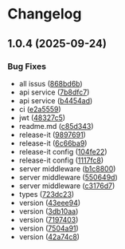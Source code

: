# Changelog

## 1.0.4 (2025-09-24)

### Bug Fixes

* all issus ([868bd6b](https://github.com/Alyvro/api-service/commit/868bd6bfa3c2983f5c683a26d26ed1e15456a9a2))
* api service ([7b8dfc7](https://github.com/Alyvro/api-service/commit/7b8dfc717e84e79dd492a76aecfa570cc22985df))
* api service ([b4454ad](https://github.com/Alyvro/api-service/commit/b4454ad8c08758d4c1f88a6c1554ac9784edebbb))
* ci ([e2a5559](https://github.com/Alyvro/api-service/commit/e2a555958916dcea2ec6323fd398674970e96364))
* jwt ([48327c5](https://github.com/Alyvro/api-service/commit/48327c5ef6753bd7200017d63bde8d251067aa6f))
* readme.md ([c85d343](https://github.com/Alyvro/api-service/commit/c85d3432c9e825bb5b5eff5fe724f3c15b07d3f9))
* release-it ([9897691](https://github.com/Alyvro/api-service/commit/9897691bf58475b1a4ecbc912617fe88cd50ea8c))
* release-it ([6c66ba9](https://github.com/Alyvro/api-service/commit/6c66ba9b2083e2906d1fff6965e7527a6db8492f))
* release-it config ([104fe22](https://github.com/Alyvro/api-service/commit/104fe224738d96113a7837f693fdb67eb5c4a179))
* release-it config ([1117fc8](https://github.com/Alyvro/api-service/commit/1117fc86acb980b1786fe73a43829dde2b3958ad))
* server middleware ([b1c8800](https://github.com/Alyvro/api-service/commit/b1c8800e092f23506057e400385f2591ae91d384))
* server middleware ([550649d](https://github.com/Alyvro/api-service/commit/550649de62b50605f2309de1f1a15e6b5920a214))
* server middleware ([c3176d7](https://github.com/Alyvro/api-service/commit/c3176d724f4a17b1a392d4a0b20326221634d56a))
* types ([723dc23](https://github.com/Alyvro/api-service/commit/723dc231e080bca1a05b5b7d305700d1e57d4722))
* version ([43eee94](https://github.com/Alyvro/api-service/commit/43eee945a6d5f75cba4f54bade495722f24500d0))
* version ([3db10aa](https://github.com/Alyvro/api-service/commit/3db10aafbce9a029617723cd0ad4e86c57c8d060))
* version ([7197403](https://github.com/Alyvro/api-service/commit/719740395bd6f88abbb1350a17ce35f359ebed8b))
* version ([7504a91](https://github.com/Alyvro/api-service/commit/7504a91f1e8473573e2efee77dc2f23f6384ad08))
* version ([42a74c8](https://github.com/Alyvro/api-service/commit/42a74c8a8267d7aea0c9f9aaae6412fc6a25566b))
